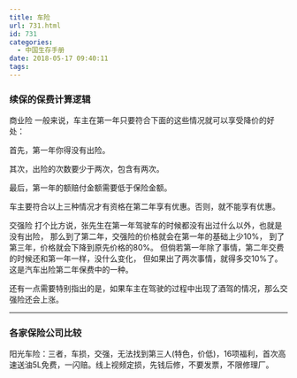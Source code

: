 ```yaml
---
title: 车险
url: 731.html
id: 731
categories:
  - 中国生存手册
date: 2018-05-17 09:40:11
tags:
---
```


### 续保的保费计算逻辑

商业险 一般来说，车主在第一年只要符合下面的这些情况就可以享受降价的好处： 

首先，第一年你得没有出险。 

其次，出险的次数要少于两次，包含有两次。 

最后，第一年的额赔付金额需要低于保险金额。 

车主要符合以上三种情况才有资格在第二年享有优惠。否则，就不能享有优惠。 

交强险 打个比方说，张先生在第一年驾驶车的时候都没有出过什么以外，也就是没有出险， 那么到了第二年，交强险的价格就会在第一年的基础上少10%， 到了第三年，价格就会下降到原先价格的80%。 但倘若第一年除了事情，第二年交费的时候还和第一年一样，没什么变化， 但如果出了两次事情，就得多交10%了。这是汽车出险第二年保费中的一种。

 还有一点需要特别指出的是，如果车主在驾驶的过程中出现了酒驾的情况，那么交强险还会上涨。

---

### 各家保险公司比较

阳光车险：三者，车损，交强，无法找到第三人(特色，价低)，16项福利，首次高速送油5L免费，一闪赔。线上视频定损，先钱后修，不要发票，不限修理厂。